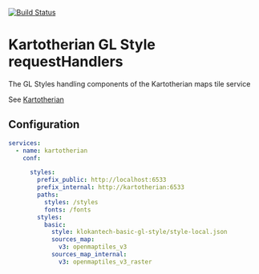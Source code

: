 [![Build Status](https://travis-ci.org/frodrigo/kartotherian_gl_style_requestHandlers.svg?branch=master)](https://travis-ci.org/frodrigo/kartotherian_gl_style_requestHandlers)

# Kartotherian GL Style requestHandlers

The GL Styles handling components of the Kartotherian maps tile service

See [Kartotherian](https://github.com/kartotherian/kartotherian)

## Configuration

```yaml
services:
  - name: kartotherian
    conf:

      styles:
        prefix_public: http://localhost:6533
        prefix_internal: http://kartotherian:6533
        paths:
          styles: /styles
          fonts: /fonts
        styles:
          basic:
            style: klokantech-basic-gl-style/style-local.json
            sources_map:
              v3: openmaptiles_v3
            sources_map_internal:
              v3: openmaptiles_v3_raster
```

